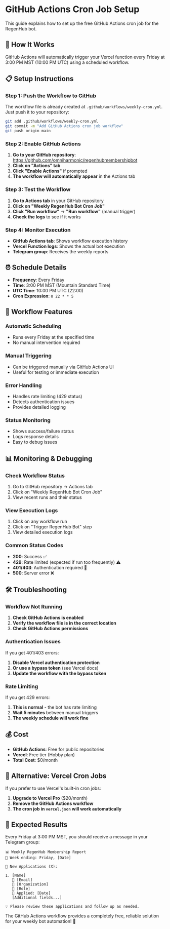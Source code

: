 # GitHub Actions Cron Job Setup

This guide explains how to set up the free GitHub Actions cron job for the RegenHub bot.

## 🚀 **How It Works**

GitHub Actions will automatically trigger your Vercel function every Friday at 3:00 PM MST (10:00 PM UTC) using a scheduled workflow.

## 📋 **Setup Instructions**

### **Step 1: Push the Workflow to GitHub**

The workflow file is already created at `.github/workflows/weekly-cron.yml`. Just push it to your repository:

```bash
git add .github/workflows/weekly-cron.yml
git commit -m "Add GitHub Actions cron job workflow"
git push origin main
```

### **Step 2: Enable GitHub Actions**

1. **Go to your GitHub repository**: https://github.com/omniharmonic/regenhubmembershipbot
2. **Click on "Actions" tab**
3. **Click "Enable Actions"** if prompted
4. **The workflow will automatically appear** in the Actions tab

### **Step 3: Test the Workflow**

1. **Go to Actions tab** in your GitHub repository
2. **Click on "Weekly RegenHub Bot Cron Job"**
3. **Click "Run workflow"** → **"Run workflow"** (manual trigger)
4. **Check the logs** to see if it works

### **Step 4: Monitor Execution**

- **GitHub Actions tab**: Shows workflow execution history
- **Vercel Function logs**: Shows the actual bot execution
- **Telegram group**: Receives the weekly reports

## ⏰ **Schedule Details**

- **Frequency**: Every Friday
- **Time**: 3:00 PM MST (Mountain Standard Time)
- **UTC Time**: 10:00 PM UTC (22:00)
- **Cron Expression**: `0 22 * * 5`

## 🔧 **Workflow Features**

### **Automatic Scheduling**
- Runs every Friday at the specified time
- No manual intervention required

### **Manual Triggering**
- Can be triggered manually via GitHub Actions UI
- Useful for testing or immediate execution

### **Error Handling**
- Handles rate limiting (429 status)
- Detects authentication issues
- Provides detailed logging

### **Status Monitoring**
- Shows success/failure status
- Logs response details
- Easy to debug issues

## 📊 **Monitoring & Debugging**

### **Check Workflow Status**
1. Go to GitHub repository → Actions tab
2. Click on "Weekly RegenHub Bot Cron Job"
3. View recent runs and their status

### **View Execution Logs**
1. Click on any workflow run
2. Click on "Trigger RegenHub Bot" step
3. View detailed execution logs

### **Common Status Codes**
- **200**: Success ✅
- **429**: Rate limited (expected if run too frequently) ⚠️
- **401/403**: Authentication required 🔐
- **500**: Server error ❌

## 🛠️ **Troubleshooting**

### **Workflow Not Running**
1. **Check GitHub Actions is enabled**
2. **Verify the workflow file is in the correct location**
3. **Check GitHub Actions permissions**

### **Authentication Issues**
If you get 401/403 errors:
1. **Disable Vercel authentication protection**
2. **Or use a bypass token** (see Vercel docs)
3. **Update the workflow with the bypass token**

### **Rate Limiting**
If you get 429 errors:
1. **This is normal** - the bot has rate limiting
2. **Wait 5 minutes** between manual triggers
3. **The weekly schedule will work fine**

## 💰 **Cost**

- **GitHub Actions**: Free for public repositories
- **Vercel**: Free tier (Hobby plan)
- **Total Cost**: $0/month

## 🔄 **Alternative: Vercel Cron Jobs**

If you prefer to use Vercel's built-in cron jobs:
1. **Upgrade to Vercel Pro** ($20/month)
2. **Remove the GitHub Actions workflow**
3. **The cron job in `vercel.json` will work automatically**

## 📱 **Expected Results**

Every Friday at 3:00 PM MST, you should receive a message in your Telegram group:

```
📊 Weekly RegenHub Membership Report
📅 Week ending: Friday, [Date]

🎯 New Applications (X):

1. [Name]
   📧 [Email]
   🏢 [Organization]
   👤 [Role]
   📅 Applied: [Date]
   [Additional fields...]

💡 Please review these applications and follow up as needed.
```

The GitHub Actions workflow provides a completely free, reliable solution for your weekly bot automation! 🎯
